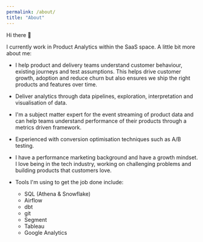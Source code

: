 ```yaml
---
permalink: /about/
title: "About"
---
```


Hi there 👋

I currently work in Product Analytics within the SaaS space. A little bit more about me:

* I help product and delivery teams understand customer behaviour, existing journeys and test assumptions. This helps drive customer growth, adoption and reduce churn but also ensures we ship the right products and features over time.

* Deliver analytics through data pipelines, exploration, interpretation and visualisation of data.

* I'm a subject matter expert for the event streaming of product data and can help teams understand performance of their products through a metrics driven framework.

* Experienced with conversion optimisation techniques such as A/B testing.

* I have a performance marketing background and have a growth mindset. I love being in the tech industry, working on challenging problems and building products that customers love.

* Tools I'm using to get the job done include: 
    - SQL (Athena & Snowflake)
    - Airflow
    - dbt
    - git
    - Segment
    - Tableau
    - Google Analytics

<!-- ## Tools/Languages

<i class="fab fa-python"></i> Python

<i class="fab fa-r-project"></i> R

<i class="fas fa-database"></i> SQL

<i class="fab fa-git-alt"></i> Git

<i class="fab fa-html5"></i> HTML

<i class="fab fa-css3-alt"></i> CSS -->

<!---
Analysing customer journeys across web and non-web channels
Mapping out the path of acquisition and conversion for web visitors from awareness to evaluation to conversion, understanding the journey of a prospect and their conversion into a customer
Designing journeys for prospect engagement and conversion across multiple channels
Using marketing and advertising platforms to implement marketing campaigns and journeys, including- Adobe Suite (campaign, analytics, audience manager, target), Google Suite (double-click, AdWords), Social (Facebook, LinkedIn), Unica Suite (Campaign, Optimise, UMO)
Working with Legacy, Modern and Emerging data platforms (GIW, ECDM, Teradata/CAA, GCP (CDE), EBD and others.
Authoring copy, building email templates, and other creative/content elements
Development of new reports or customisation of existing reports to provide the required measurements
Engaging with peers, vendors and agency partners to establish new capabilities and data feeds in order to achieve stated business objectives
Continuous generation, monitoring, presenting and conducting of 'fact-based' analysis of relevant customer and product insights to use at any time for the development and improvement of the business lending portfolio and its metrics
Continuous measurement and analysis of various customer journeys
Generate, monitor, present and analyse relevant customer insights, costs, benefits, and risks for customers, clients and cohort products; this could include business casing, what if scenarios and opportunity sizing & assessments as well as portfolio optimisation opportunities
Develop tools and methods to fully profile products, product categories, customers and customer segments to identify opportunities and areas of relative underperformance
Source data from a variety of sources to combine, synthesise and analyse to generate insights
Support key data platform and/or data scheduling jobs to support insights delivery to key audiences (e.g. frontline, other tribes)
Lead, Optimise, Design and execute business interventions (customers and operational) to uplift customer engagement and business performance
Share knowledge and align development across your chapter members
You will have strong systems thinking and hands on knowledge and experience with tools and techniques for analysis like SQL, PLSQL, SAS, and Hive etc.
You have managed end to end complex data migration, data conversion activities and data modelling.
You are familiar with systems, processes and architectures from both a business and technical perspective
You have in-depth domain knowledge of data warehousing, reporting and BI solutions.
You are driven by curiosity, creativity, simplifying and resolving complex processes and issues
You have an inquisitive mindset, to continuously improve the level of insight provided, and to translate insights into practical business recommendations
You have exceptional interpersonal skills with the ability to coach and develop others
You are a strong cross functional collaborator with outstanding communication and presentation skills
--->